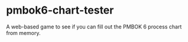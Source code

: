 # pmbok6-chart-tester
A web-based game to see if you can fill out the PMBOK 6 process chart from memory.
